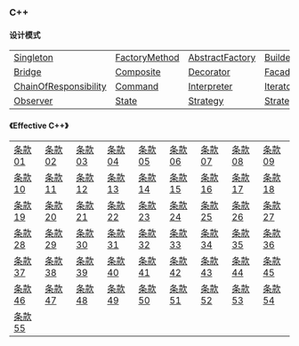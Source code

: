 ### C++

#### 设计模式

<table>
<tr>
    <td><a href="content/design_pattern/singleton.md" title="单例模式[创建型模式]">Singleton</a></td>
    <td><a href="content/design_pattern/factory-method.md" title="工厂方法[创建型模式]">FactoryMethod</a></td>
    <td><a href="content/design_pattern/abstract-factory.md" title="抽象工厂[创建型模式]">AbstractFactory</a></td>
    <td><a href="content/design_pattern/builder.md" title="生成器[创建型模式]">Builder</a></td>
    <td><a href="content/design_pattern/prototype.md" title="原型[创建型模式]">Prototype</a></td>
    <td><a href="content/design_pattern/adapter.md" title="适配器[结构型模式]">Adapter</a></td>
</tr>
<tr>
    <td><a href="content/design_pattern/bridge.md" title="桥接[结构型模式]">Bridge</a></td>
    <td><a href="content/design_pattern/composite.md" title="组合[结构型模式]">Composite</a></td>
    <td><a href="content/design_pattern/decorator.md" title="装饰[结构型模式]">Decorator</a></td>
    <td><a href="content/design_pattern/facade.md" title="外观[结构型模式]">Facade</a></td>
    <td><a href="content/design_pattern/fly-weight.md" title="享元[结构型模式]">FlyWeight</a></td>
    <td><a href="content/design_pattern/proxy.md" title="代理[结构型模式]">Proxy</a></td>
</tr>
<tr>
    <td><a href="content/design_pattern/chain-of-responsibility.md" title="责任链[行为模式]">ChainOfResponsibility</a></td>
    <td><a href="content/design_pattern/command.md" title="命令[行为模式]">Command</a></td>
    <td><a href="content/design_pattern/interpreter.md" title="解释器[行为模式]">Interpreter</a></td>
    <td><a href="content/design_pattern/iterpreter.md" title="迭代器[行为模式]">Iterator</a></td>
    <td><a href="content/design_pattern/mediator.md" title="中介者[行为模式]">Mediator</a></td>
    <td><a href="content/design_pattern/memento.md" title="备忘录[行为模式]">Mementor</a></td>
</tr>
<tr>
    <td><a href="content/design_pattern/observer.md" title="观察者[行为模式]">Observer</a></td>
    <td><a href="content/design_pattern/state.md" title="状态[行为模式]">State</a></td>
    <td><a href="content/design_pattern/strategy.md" title="策略[行为模式]">Strategy</a></td>
    <td><a href="content/design_pattern/template-method.md" title="模板方法[行为模式]">Strategy</a></td>
    <td><a href="content/design_pattern/visitor.md" title="访问者[行为模式]">Visitor</a></td>
</tr>
</table>

#### 《Effective C++》

<table>
<tr>
    <td><a href="content/effective_cpp/01.md" title="视C++为一个语言联邦">条款01</td>
    <td><a href="content/effective_cpp/02.md" title="尽量以const, enum, inline替换#define">条款02</td>
    <td><a href="content/effective_cpp/03.md" title="尽可能使用const">条款03</td>
    <td><a href="content/effective_cpp/04.md" title="确定对象被使用前已被初始化">条款04</td>
    <td><a href="content/effective_cpp/05.md" title="视C++为一个语言联邦">条款05</td>
    <td><a href="content/effective_cpp/06.md" title="视C++为一个语言联邦">条款06</td>
    <td><a href="content/effective_cpp/07.md" title="视C++为一个语言联邦">条款07</td>
    <td><a href="content/effective_cpp/08.md" title="视C++为一个语言联邦">条款08</td>
    <td><a href="content/effective_cpp/09.md" title="视C++为一个语言联邦">条款09</td>
</tr>
<tr>
    <td><a href="content/effective_cpp/10.md" title="视C++为一个语言联邦">条款10</td>
    <td><a href="content/effective_cpp/11.md" title="视C++为一个语言联邦">条款11</td>
    <td><a href="content/effective_cpp/12.md" title="视C++为一个语言联邦">条款12</td>
    <td><a href="content/effective_cpp/13.md" title="视C++为一个语言联邦">条款13</td>
    <td><a href="content/effective_cpp/14.md" title="视C++为一个语言联邦">条款14</td>
    <td><a href="content/effective_cpp/15.md" title="视C++为一个语言联邦">条款15</td>
    <td><a href="content/effective_cpp/16.md" title="视C++为一个语言联邦">条款16</td>
    <td><a href="content/effective_cpp/17.md" title="视C++为一个语言联邦">条款17</td>
    <td><a href="content/effective_cpp/18.md" title="视C++为一个语言联邦">条款18</td>
</tr>
<tr>
    <td><a href="content/effective_cpp/19.md" title="视C++为一个语言联邦">条款19</td>
    <td><a href="content/effective_cpp/20.md" title="视C++为一个语言联邦">条款20</td>
    <td><a href="content/effective_cpp/21.md" title="视C++为一个语言联邦">条款21</td>
    <td><a href="content/effective_cpp/22.md" title="视C++为一个语言联邦">条款22</td>
    <td><a href="content/effective_cpp/23.md" title="视C++为一个语言联邦">条款23</td>
    <td><a href="content/effective_cpp/24.md" title="视C++为一个语言联邦">条款24</td>
    <td><a href="content/effective_cpp/25.md" title="视C++为一个语言联邦">条款25</td>
    <td><a href="content/effective_cpp/26.md" title="视C++为一个语言联邦">条款26</td>
    <td><a href="content/effective_cpp/27.md" title="视C++为一个语言联邦">条款27</td>
</tr>
<tr>
    <td><a href="content/effective_cpp/28.md" title="视C++为一个语言联邦">条款28</td>
    <td><a href="content/effective_cpp/29.md" title="视C++为一个语言联邦">条款29</td>
    <td><a href="content/effective_cpp/30.md" title="视C++为一个语言联邦">条款30</td>
    <td><a href="content/effective_cpp/31.md" title="视C++为一个语言联邦">条款31</td>
    <td><a href="content/effective_cpp/32.md" title="视C++为一个语言联邦">条款32</td>
    <td><a href="content/effective_cpp/33.md" title="视C++为一个语言联邦">条款33</td>
    <td><a href="content/effective_cpp/34.md" title="视C++为一个语言联邦">条款34</td>
    <td><a href="content/effective_cpp/35.md" title="视C++为一个语言联邦">条款35</td>
    <td><a href="content/effective_cpp/36.md" title="视C++为一个语言联邦">条款36</td>
</tr>
<tr>
    <td><a href="content/effective_cpp/37.md" title="视C++为一个语言联邦">条款37</td>
    <td><a href="content/effective_cpp/38.md" title="视C++为一个语言联邦">条款38</td>
    <td><a href="content/effective_cpp/39.md" title="视C++为一个语言联邦">条款39</td>
    <td><a href="content/effective_cpp/40.md" title="视C++为一个语言联邦">条款40</td>
    <td><a href="content/effective_cpp/41.md" title="视C++为一个语言联邦">条款41</td>
    <td><a href="content/effective_cpp/42.md" title="视C++为一个语言联邦">条款42</td>
    <td><a href="content/effective_cpp/43.md" title="视C++为一个语言联邦">条款43</td>
    <td><a href="content/effective_cpp/44.md" title="视C++为一个语言联邦">条款44</td>
    <td><a href="content/effective_cpp/45.md" title="视C++为一个语言联邦">条款45</td>
</tr>
<tr>
    <td><a href="content/effective_cpp/46.md" title="视C++为一个语言联邦">条款46</td>
    <td><a href="content/effective_cpp/47.md" title="视C++为一个语言联邦">条款47</td>
    <td><a href="content/effective_cpp/48.md" title="视C++为一个语言联邦">条款48</td>
    <td><a href="content/effective_cpp/49.md" title="视C++为一个语言联邦">条款49</td>
    <td><a href="content/effective_cpp/50.md" title="视C++为一个语言联邦">条款50</td>
    <td><a href="content/effective_cpp/51.md" title="视C++为一个语言联邦">条款51</td>
    <td><a href="content/effective_cpp/52.md" title="视C++为一个语言联邦">条款52</td>
    <td><a href="content/effective_cpp/53.md" title="视C++为一个语言联邦">条款53</td>
    <td><a href="content/effective_cpp/54.md" title="视C++为一个语言联邦">条款54</td>
</tr>
<tr>
    <td><a href="content/effective_cpp/55.md" title="视C++为一个语言联邦">条款55</td>
</tr>
</table>

